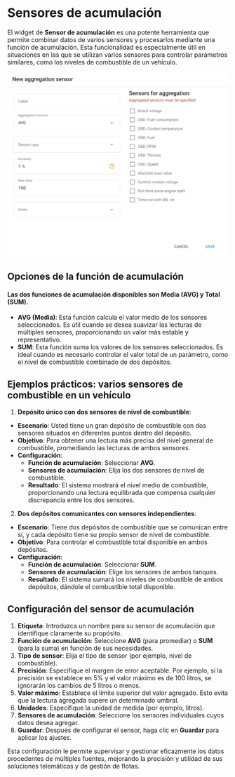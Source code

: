 # Sensores de acumulación

El widget de **Sensor de acumulación** es una potente herramienta que permite combinar datos de varios sensores y procesarlos mediante una función de acumulación. Esta funcionalidad es especialmente útil en situaciones en las que se utilizan varios sensores para controlar parámetros similares, como los niveles de combustible de un vehículo.

![image-20240815-205851.png](../../../gua-del-usuario/dispositivos-y-ajustes/sensores-de-vehculos/attachments/image-20240815-205851.png)

## Opciones de la función de acumulación

#### Las dos funciones de acumulación disponibles son **Media (AVG)** y **Total (SUM)**.

* **AVG (Media)**: Esta función calcula el valor medio de los sensores seleccionados. Es útil cuando se desea suavizar las lecturas de múltiples sensores, proporcionando un valor más estable y representativo.
* **SUM**: Esta función suma los valores de los sensores seleccionados. Es ideal cuando es necesario controlar el valor total de un parámetro, como el nivel de combustible combinado de dos depósitos.

## Ejemplos prácticos: varios sensores de combustible en un vehículo

1. **Depósito único con dos sensores de nivel de combustible**:

* **Escenario**: Usted tiene un gran depósito de combustible con dos sensores situados en diferentes puntos dentro del depósito.
* **Objetivo**: Para obtener una lectura más precisa del nivel general de combustible, promediando las lecturas de ambos sensores.
* **Configuración**:
  * **Función de acumulación**: Seleccionar **AVG**.
  * **Sensores de acumulación**: Elija los dos sensores de nivel de combustible.
  * **Resultado**: El sistema mostrará el nivel medio de combustible, proporcionando una lectura equilibrada que compensa cualquier discrepancia entre los dos sensores.

2. **Dos depósitos comunicantes con sensores independientes**:

* **Escenario**: Tiene dos depósitos de combustible que se comunican entre sí, y cada depósito tiene su propio sensor de nivel de combustible.
* **Objetivo**: Para controlar el combustible total disponible en ambos depósitos.
* **Configuración**:
  * **Función de acumulación**: Seleccionar **SUM**.
  * **Sensores de acumulación**: Elige los sensores de ambos tanques.
  * **Resultado**: El sistema sumará los niveles de combustible de ambos depósitos, dándole el combustible total disponible.

## Configuración del sensor de acumulación

1. **Etiqueta**: Introduzca un nombre para su sensor de acumulación que identifique claramente su propósito.
2. **Función de acumulación**: Seleccione **AVG** (para promediar) o **SUM** (para la suma) en función de sus necesidades.
3. **Tipo de sensor**: Elija el tipo de sensor (por ejemplo, nivel de combustible).
4. **Precisión**: Especifique el margen de error aceptable. Por ejemplo, si la precisión se establece en 5% y el valor máximo es de 100 litros, se ignorarán los cambios de 5 litros o menos.
5. **Valor máximo**: Establece el límite superior del valor agregado. Esto evita que la lectura agregada supere un determinado umbral.
6. **Unidades**: Especifique la unidad de medida (por ejemplo, litros).
7. **Sensores de acumulación**: Seleccione los sensores individuales cuyos datos desea agregar.
8. **Guardar**: Después de configurar el sensor, haga clic en **Guardar** para aplicar los ajustes.

Esta configuración le permite supervisar y gestionar eficazmente los datos procedentes de múltiples fuentes, mejorando la precisión y utilidad de sus soluciones telemáticas y de gestión de flotas.
